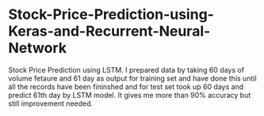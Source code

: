 # Stock-Price-Prediction-using-Keras-and-Recurrent-Neural-Network
Stock Price Prediction using LSTM. I prepared data by taking 60 days of volume fetaure and 61 day as output for training set and have done this until all the records have been fininshed and for test set took up 60 days and predict 61th day by LSTM model. It gives me more than 90% accuracy but still improvement needed.

